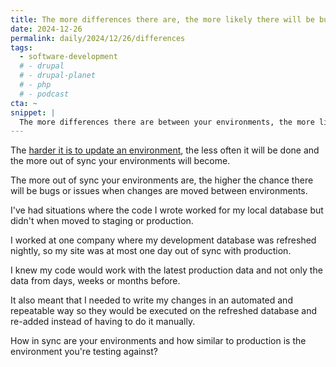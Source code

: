```yaml
---
title: The more differences there are, the more likely there will be bugs
date: 2024-12-26
permalink: daily/2024/12/26/differences
tags:
  - software-development
  # - drupal
  # - drupal-planet
  # - php
  # - podcast
cta: ~
snippet: |
  The more differences there are between your environments, the more likely there will be issues or bugs.
---
```


The [harder it is to update an environment][0], the less often it will be done and the more out of sync your environments will become.

The more out of sync your environments are, the higher the chance there will be bugs or issues when changes are moved between environments.

I've had situations where the code I wrote worked for my local database but didn't when moved to staging or production.

I worked at one company where my development database was refreshed nightly, so my site was at most one day out of sync with production.

I knew my code would work with the latest production data and not only the data from days, weeks or months before.

It also meant that I needed to write my changes in an automated and repeatable way so they would be executed on the refreshed database and re-added instead of having to do it manually.

How in sync are your environments and how similar to production is the environment you're testing against?

[0]: {{site.url}}/daily/2024/12/24/moving-changes
